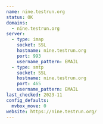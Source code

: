 ```yaml
---
name: nine.testrun.org
status: OK
domains: 
  - nine.testrun.org
server:
  - type: imap
    socket: SSL
    hostname: nine.testrun.org
    port: 993
    username_pattern: EMAIL
  - type: smtp
    socket: SSL
    hostname: nine.testrun.org
    port: 465
    username_pattern: EMAIL
last_checked: 2023-11
config_defaults:
  mvbox_move: 0
website: https://nine.testrun.org/
---
```

